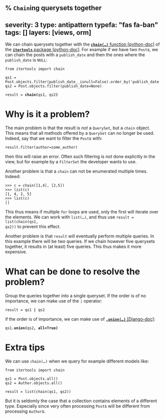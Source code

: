 % `Chain`ing querysets together
---
severity: 3
type: antipattern
typefa: "fas fa-ban"
tags: []
layers: [views, orm]
---

We can chain querysets together with the [**<code>chain(&hellip;)</code>** function [python-doc]](https://docs.python.org/3/library/itertools.html#itertools.chain)
of the [**`itertools`** package [python-doc]](https://docs.python.org/3/library/itertools.html#itertools.chain). For example if we have two `Post`s, we can chain
the posts with a `publish_date` and then the ones where the `publish_date` is `NULL`:

<pre class="python"><code>from itertools import chain

qs1 = Post.objects.filter(publish_date__isnull=False).order_by('publish_date')
qs2 = Post.objects.filter(publish_date=None)

result = <b>chain(</b>qs1, qs2<b>)</b></code></pre>

# Why is it a problem?

The main problem is that the result is *not* a `QuerySet`, but a `chain` object.
This means that all methods offered by a `QuerySet` can no longer be used.
Indeed, say that we want to filter the `Post`s with:

<pre class="python"><code>result.filter(author=<i>some_author</i>)</code></pre>

then this will raise an error. Often such filtering is *not* done explicitly in
the view, but for example by a `FilterSet` the developer wants to use.

Another problem is that a `chain` can not be enumerated multiple times. Indeed:

```pycon
>>> c = chain([1,4], [2,5])
>>> list(c)
[1, 4, 2, 5]
>>> list(c)
[]
```

This thus means if multiple `for` loops are used, only the first will iterate
over the elements. We can work with <code>list(&hellip;)</code>,
and thus use <code>result = list(chain(qs1, qs2))</code> to prevent this effect.

Another problem is that `result` will eventually perform multiple queries. In
this example there will be *two* queries. If we chain however five querysets
together, it results in (at least) five queries. This thus makes it more
expensive.

# What can be done to resolve the problem?

Group the queries together into a single queryset. If the order is of no
importance, we can make use of the `|` operator:

<pre class="python"><code>result = qs1 <b>|</b> qs2</code></pre>

if the order is of importance, we can make use of [**<code>.union(&hellip;)</code>** [Django-doc]](https://docs.djangoproject.com/en/dev/ref/models/querysets/#union):

<pre class="python"><code>qs1.<b>union(</b>qs2<b>, all=True)</b></code></pre>

# Extra tips

We can use <code>chain(&hellip;)</code> when we query for example different
models like:

<pre class="python"><code>from itertools import chain

qs1 = Post.objects.all()
qs2 = Author.objects.all()

result = list(chain(qs1, qs2))</code></pre>

But it is seldomly the case that a collection contains elements of a
different type. Especially since very often processing `Post`s will be different
from processing `Author`s.
